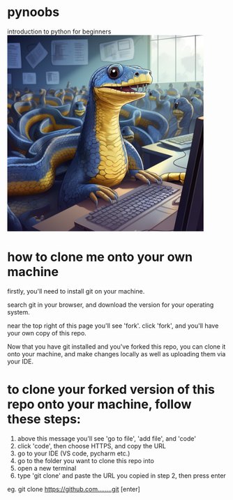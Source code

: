 # pynoobs
introduction to python for beginners \
<img src="/logo.png" alt="python render" width="450" height="450">

# how to clone me onto your own machine

firstly, you'll need to install git on your machine.

search git in your browser, and download the version for your operating system. 

near the top right of this page you'll see 'fork'. click 'fork', and you'll have your own copy of this repo. 

Now that you have git installed and you've forked this repo, you can clone it onto your machine, and make changes locally as well as uploading them via your IDE. 

# to clone your forked version of this repo onto your machine, follow these steps: 


1. above this message you'll see 'go to file', 'add file', and 'code'
2. click 'code', then choose HTTPS, and copy the URL
3. go to your IDE (VS code, pycharm etc.)
4. go to the folder you want to clone this repo into
5. open a new terminal
6. type 'git clone' and paste the URL you copied in step 2, then press enter

eg. git clone https://github.com........git  [enter]

